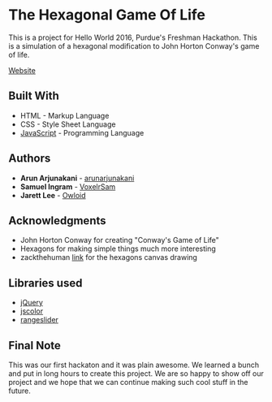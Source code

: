 # The Hexagonal Game Of Life

This is a project for Hello World 2016, Purdue's Freshman Hackathon. This is a simulation of a hexagonal modification to John Horton Conway's game of life.

[Website](arunarjunakani.github.io/HexagonalGameOfLife)

## Built With

* HTML - Markup Language
* CSS - Style Sheet Language
* [JavaScript](https://www.javascript.com/) - Programming Language

## Authors

* **Arun Arjunakani**  - [arunarjunakani](https://github.com/arunarjunakani)
* **Samuel Ingram**  - [VoxelrSam](https://github.com/VoxelrSam)
* **Jarett Lee**  - [Owloid](https://github.com/https://github.com/Owloid)

## Acknowledgments

* John Horton Conway for creating "Conway's Game of Life"
* Hexagons for making simple things much more interesting
* zackthehuman [link](https://gist.github.com/zackthehuman/1867663) for the hexagons canvas drawing

## Libraries used
* [jQuery](https://jquery.com/)
* [jscolor](http://jscolor.com/)
* [rangeslider](http://rangeslider.js.org/)

## Final Note

This was our first hackaton and it was plain awesome. We learned a bunch and put in long hours to create this project. We are so happy to show off our project and we hope that we can continue making such cool stuff in the future.
